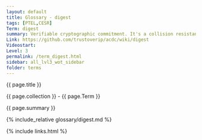 ```yaml
---
layout: default
title: Glossary - digest
tags: [PTEL,CESR]
Term: digest
summary: Verifiable cryptographic commitment. It's a collision resistant hash of content
Link: https://github.com/trustoverip/acdc/wiki/digest
Videostart: 
Level: 3
permalink: /term_digest.html
sidebar: all_lvl3_wot_sidebar
folder: terms
---
```


{{ page.title }}

{{ page.collection }} - {{ page.Term }}

   {{ page.summary }}

{% include_relative glossary/digest.md %}

 {% include links.html %} 
